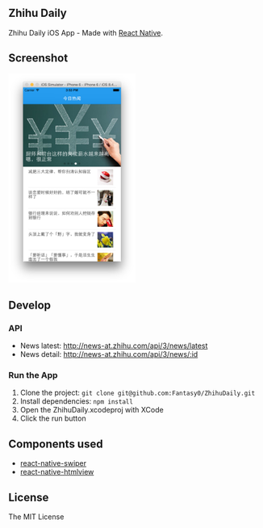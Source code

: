 Zhihu Daily
---

Zhihu Daily iOS App - Made with [React Native](http://facebook.github.io/react-native/).

## Screenshot

<img width="50%" src="./list_screenshot.png">

## Develop

### API

- News latest: http://news-at.zhihu.com/api/3/news/latest
- News detail: http://news-at.zhihu.com/api/3/news/:id 

### Run the App

1. Clone the project: `git clone git@github.com:Fantasy0/ZhihuDaily.git`
2. Install dependencies: `npm install`
3. Open the ZhihuDaily.xcodeproj with XCode
4. Click the run button

## Components used

- [react-native-swiper](https://github.com/leecade/react-native-swiper)
- [react-native-htmlview](https://github.com/jsdf/react-native-htmlview)

## License

The MIT License
